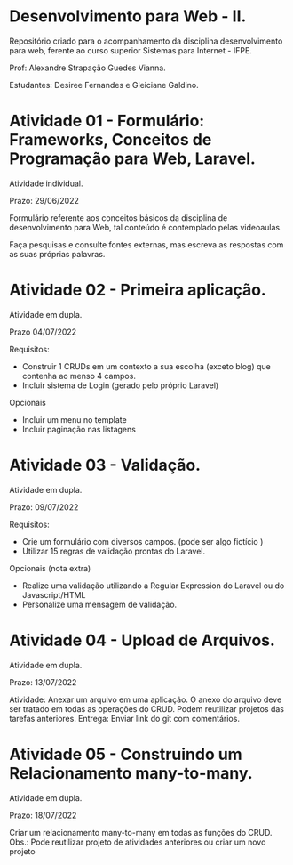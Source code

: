 # Desenvolvimento para Web - II.

Repositório criado para o acompanhamento da disciplina desenvolvimento para web, ferente ao curso superior Sistemas para Internet - IFPE.

Prof: Alexandre Strapação Guedes Vianna.

Estudantes: Desiree Fernandes e Gleiciane Galdino.

# Atividade 01 - Formulário:  Frameworks, Conceitos de Programação para Web, Laravel.

Atividade individual.

Prazo: 29/06/2022

Formulário referente aos conceitos básicos da disciplina de desenvolvimento para Web, tal conteúdo é contemplado pelas videoaulas.

Faça pesquisas e consulte fontes externas, mas escreva as respostas com as suas próprias palavras.

# Atividade 02 - Primeira aplicação.

Atividade em dupla.

Prazo 04/07/2022

Requisitos:

- Construir 1 CRUDs em um contexto a sua escolha (exceto blog) que contenha ao menso 4 campos.
- Incluir sistema de Login (gerado pelo próprio Laravel)

Opcionais
- Incluir um menu no template
- Incluir paginação nas listagens

# Atividade 03 -  Validação.

Atividade em dupla.

Prazo: 09/07/2022

Requisitos:
- Crie um formulário com diversos campos. (pode ser algo fictício )
- Utilizar 15 regras de validação prontas do Laravel.

Opcionais (nota extra)

- Realize uma validação utilizando a Regular Expression do Laravel ou do Javascript/HTML
- Personalize uma mensagem de validação.

# Atividade 04 -  Upload de Arquivos.

Atividade em dupla.

Prazo: 13/07/2022

Atividade: Anexar um arquivo em uma aplicação. O anexo do arquivo deve ser tratado em todas as operações do CRUD.
Podem reutilizar projetos das tarefas anteriores.
Entrega: Enviar link do git com comentários.

# Atividade 05 -  Construindo um Relacionamento many-to-many.

Atividade em dupla.

Prazo: 18/07/2022

Criar um relacionamento many-to-many em todas as funções do CRUD.
Obs.: Pode reutilizar projeto de atividades anteriores ou criar um novo projeto

